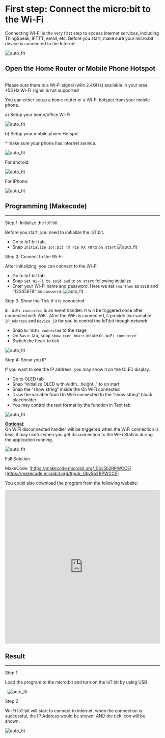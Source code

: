 # First step: Connect the micro:bit to the Wi-Fi

Connecting Wi-Fi is the very first step to access internet services, including ThingSpeak, IFTTT, email, etc. Before you start, make sure your micro:bit device is connected to the Internet.<BR><P>
![auto_fit](images/4_ConnectWiFi/Wifi_01.png)<P>


## Open the Home Router or Mobile Phone Hotspot
<HR>

Please sure there is a Wi-Fi signal (with 2.4GHz) available in your area. <BR>
*5GHz Wi-Fi signal is not supported<P>
You can either setup a home router or a Wi-Fi hotspot from your mobile phone.<BR><P>

<span id="subtitle">a) Setup your home/office Wi-Fi</span><BR><P>
![auto_fit](images/4_ConnectWiFi/Wifi_02.png)<P>

<span id="subtitle">b) Setup your mobile phone Hotspot </span><BR><P>
<span id="remarks">* make sure your phone has internet service.</span><BR><P>
![auto_fit](images/4_ConnectWiFi/Wifi_03.png)<P>

<span id="subtitle">For android:</span><BR><P>
![auto_fit](images/4_ConnectWiFi/Wifi_03a.png)<P>
<span id="subtitle">For iPhone:</span><BR><P>
![auto_fit](images/4_ConnectWiFi/Wifi_03b.png)<P>


## Programming (Makecode)
<HR>

<span id="subtitle">Step 1: Initialize the IoT:bit</span><BR><P>
Before you start, you need to initialize the IoT:bit.<BR>
* Go to IoT:bit tab.
* Snap `Initialize IoT:bit TX P16 RX P8` to `on start`
![auto_fit](images/4_ConnectWiFi/Wifi_p1.png)<P>

<span id="subtitle">Step 2: Connect to the Wi-Fi</span><BR><P>
After initializing, you can connect to the Wi-Fi<BR>
* Go to IoT:bit tab
* Snap `Set Wi-Fi to ssid pwd` to `on start` following initialize
* Enter your Wi-Fi name and password. Here we set `smarthon` as `SSID` and “12345678” as `password`.
![auto_fit](images/4_ConnectWiFi/Wifi_p2.png)<P>

<span id="subtitle">Step 3: Show the Tick if it is connected</span><BR><P>
`On WiFi connected` is an event handler. It will be triggered once after connected with WiFi.
After the WiFi is connected, it provide two variable `IP_Address` and `Device_ID` for you to 
control the IoT:bit though network.<BR>
* Snap `On WiFi connected` to the stage
* On `Basic` tab, snap `show icon heart` inside `On WiFi connected`
* Swtich the heart to tick<BR>

![auto_fit](images/4_ConnectWiFi/Wifi_p3.png)<P>

<span id="subtitle">Step 4: Show you IP</span><BR><P>
If you want to see the IP address, you may show it on the OLED display.<BR>
* Go to OLED tab
* Snap “initialize OLED with width…height..” to on start 
* Snap the “show string“ inside the On WiFi connected 
* Draw the variable from On WiFi connected to the “show string” block placeholder
* You may control the text format by the function in Text tab<BR>

![auto_fit](images/4_ConnectWiFi/Wifi_p3_5.png)<P>

<B><u>Optional</u></B>:<BR>
On WiFi disconnected handler will be triggered when the WiFi connection is loss, it may useful when you get disconnection to the WiFi Station during the application running.<BR>

![auto_fit](images/4_ConnectWiFi/Wifi_p5.png)<P>

<span id="subtitle">Full Solution<BR><P>
MakeCode: [https://makecode.microbit.org/_0bv5b2RPWCCE](https://makecode.microbit.org/#pub:_0bv5b2RPWCCE)<BR><P>
You could also download the program from the following website:<BR>
<iframe src="https://makecode.microbit.org/#pub:_0bv5b2RPWCCE" width="100%" height="500" frameborder="0"></iframe>


## Result
<HR>

<span id="subtitle">Step 1</span><BR><P>
Load the program to the micro:bit and turn on the IoT:bit by using USB<BR><P>.
![auto_fit](images/4_ConnectWiFi/Wifi_result1.png)<P>

<span id="subtitle">Step 2</span><BR><P>
Wi-Fi IoT:bit will start to connect to internet, when the connection is successful, the IP Address would be shown. AND the tick icon will be shown.<BR><P>
![auto_fit](images/4_ConnectWiFi/Wifi_result2.png)<P>
